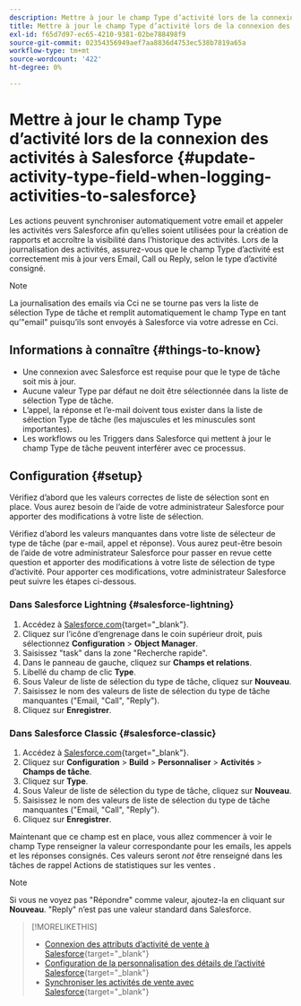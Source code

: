 ```yaml
---
description: Mettre à jour le champ Type d’activité lors de la connexion des activités à Salesforce - Documents Marketo - Documentation du produit
title: Mettre à jour le champ Type d’activité lors de la connexion des activités à Salesforce
exl-id: f65d7d97-ec65-4210-9381-02be788498f9
source-git-commit: 02354356949aef7aa8836d4753ec538b7819a65a
workflow-type: tm+mt
source-wordcount: '422'
ht-degree: 0%

---
```


# Mettre à jour le champ Type d’activité lors de la connexion des activités à Salesforce {#update-activity-type-field-when-logging-activities-to-salesforce}

Les actions peuvent synchroniser automatiquement votre email et appeler les activités vers Salesforce afin qu’elles soient utilisées pour la création de rapports et accroître la visibilité dans l’historique des activités. Lors de la journalisation des activités, assurez-vous que le champ Type d’activité est correctement mis à jour vers Email, Call ou Reply, selon le type d’activité consigné.

>[!NOTE]
>
>La journalisation des emails via Cci ne se tourne pas vers la liste de sélection Type de tâche et remplit automatiquement le champ Type en tant qu’&quot;email&quot; puisqu’ils sont envoyés à Salesforce via votre adresse en Cci.

## Informations à connaître {#things-to-know}

* Une connexion avec Salesforce est requise pour que le type de tâche soit mis à jour.
* Aucune valeur Type par défaut ne doit être sélectionnée dans la liste de sélection Type de tâche.
* L’appel, la réponse et l’e-mail doivent tous exister dans la liste de sélection Type de tâche (les majuscules et les minuscules sont importantes).
* Les workflows ou les Triggers dans Salesforce qui mettent à jour le champ Type de tâche peuvent interférer avec ce processus.

## Configuration {#setup}

Vérifiez d’abord que les valeurs correctes de liste de sélection sont en place. Vous aurez besoin de l’aide de votre administrateur Salesforce pour apporter des modifications à votre liste de sélection.

Vérifiez d’abord les valeurs manquantes dans votre liste de sélecteur de type de tâche (par e-mail, appel et réponse). Vous aurez peut-être besoin de l’aide de votre administrateur Salesforce pour passer en revue cette question et apporter des modifications à votre liste de sélection de type d’activité. Pour apporter ces modifications, votre administrateur Salesforce peut suivre les étapes ci-dessous.

### Dans Salesforce Lightning {#salesforce-lightning}

1. Accédez à [Salesforce.com](https://salesforce.com){target="_blank"}.
1. Cliquez sur l’icône d’engrenage dans le coin supérieur droit, puis sélectionnez **Configuration** > **Object Manager**.
1. Saisissez &quot;task&quot; dans la zone &quot;Recherche rapide&quot;.
1. Dans le panneau de gauche, cliquez sur **Champs et relations**.
1. Libellé du champ de clic **Type**.
1. Sous Valeur de liste de sélection du type de tâche, cliquez sur **Nouveau**.
1. Saisissez le nom des valeurs de liste de sélection du type de tâche manquantes (&quot;Email, &quot;Call&quot;, &quot;Reply&quot;).
1. Cliquez sur **Enregistrer**.

### Dans Salesforce Classic {#salesforce-classic}

1. Accédez à [Salesforce.com](https://salesforce.com){target="_blank"}.
1. Cliquez sur **Configuration** > **Build** > **Personnaliser** > **Activités** > **Champs de tâche**.
1. Cliquez sur **Type**.
1. Sous Valeur de liste de sélection du type de tâche, cliquez sur **Nouveau**.
1. Saisissez le nom des valeurs de liste de sélection du type de tâche manquantes (&quot;Email, &quot;Call&quot;, &quot;Reply&quot;).
1. Cliquez sur **Enregistrer**.

Maintenant que ce champ est en place, vous allez commencer à voir le champ Type renseigner la valeur correspondante pour les emails, les appels et les réponses consignés. Ces valeurs seront _not_ être renseigné dans les tâches de rappel Actions de statistiques sur les ventes .

>[!NOTE]
>
>Si vous ne voyez pas &quot;Répondre&quot; comme valeur, ajoutez-la en cliquant sur **Nouveau**. &quot;Reply&quot; n’est pas une valeur standard dans Salesforce.

>[!MORELIKETHIS]
>
>* [Connexion des attributs d’activité de vente à Salesforce](/help/marketo/product-docs/marketo-sales-insight/actions/crm/salesforce-package-configuration/logging-sales-activity-attributes-to-salesforce.md){target="_blank"}
>* [Configuration de la personnalisation des détails de l’activité Salesforce](/help/marketo/product-docs/marketo-sales-insight/actions/crm/salesforce-integration/configure-salesforce-activity-detail-customization.md){target="_blank"}
>* [Synchroniser les activités de vente avec Salesforce](/help/marketo/product-docs/marketo-sales-insight/actions/crm/salesforce-integration/sync-sales-activities-to-salesforce.md){target="_blank"}
